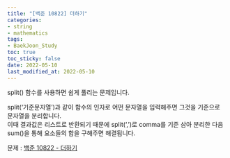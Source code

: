 ```yaml
---
title: "[백준 10822] 더하기"
categories: 
- string
- mathematics
tags:
- BaekJoon_Study
toc: true
toc_sticky: false
date: 2022-05-10
last_modified_at: 2022-05-10
---
```


split() 함수를 사용하면 쉽게 풀리는 문제입니다.

split(‘기준문자열’)과 같이 함수의 인자로 어떤 문자열을 입력해주면 그것을 기준으로 문자열을 분리합니다.  
이때 결과값은 리스트로 반환되기 때문에 split(‘,’)로 comma를 기준 삼아 분리한 다음  
sum()을 통해 요소들의 합을 구해주면 해결됩니다.  

문제 : [백준 10822 - 더하기](https://www.acmicpc.net/problem/10822)

<script src="https://gist.github.com/Ryumaker/188df8edf76e124dd398e040225497a5.js"></script>



